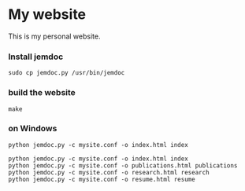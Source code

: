 # My website

This is my personal website.


### Install jemdoc
```
sudo cp jemdoc.py /usr/bin/jemdoc
```

### build the website

```
make
```

### on Windows
```
python jemdoc.py -c mysite.conf -o index.html index
```

```
python jemdoc.py -c mysite.conf -o index.html index
python jemdoc.py -c mysite.conf -o publications.html publications
python jemdoc.py -c mysite.conf -o research.html research
python jemdoc.py -c mysite.conf -o resume.html resume
```

